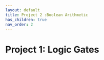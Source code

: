 ```yaml
---
layout: default
title: Project 2 :Boolean Arithmetic
has_children: true
nav_order: 2
---
```


# Project 1: Logic Gates
